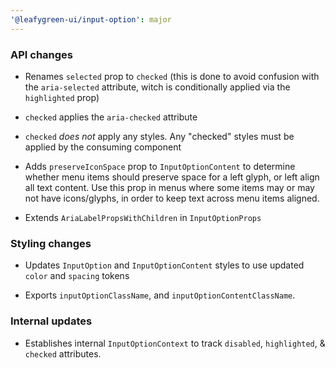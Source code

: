 ```yaml
---
'@leafygreen-ui/input-option': major
---
```


### API changes
- Renames `selected` prop to `checked` (this is done to avoid confusion with the `aria-selected` attribute, witch is conditionally applied via the `highlighted` prop)
 - `checked` applies the `aria-checked` attribute
 - `checked` _does not_ apply any styles. Any "checked" styles must be applied by the consuming component

- Adds `preserveIconSpace` prop to `InputOptionContent` to determine whether menu items should preserve space for a left glyph, or left align all text content. Use this prop in menus where some items may or may not have icons/glyphs, in order to keep text across menu items aligned.

- Extends `AriaLabelPropsWithChildren` in `InputOptionProps`

### Styling changes

- Updates `InputOption` and `InputOptionContent` styles to use updated `color` and `spacing` tokens

- Exports `inputOptionClassName`, and `inputOptionContentClassName`.

### Internal updates

- Establishes internal `InputOptionContext` to track `disabled`,  `highlighted`, & `checked` attributes.
